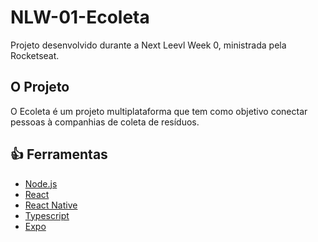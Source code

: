 # NLW-01-Ecoleta
Projeto desenvolvido durante a Next Leevl Week 0, ministrada pela Rocketseat.

## O Projeto
O Ecoleta é um projeto multiplataforma que tem como objetivo conectar pessoas à companhias de coleta de resíduos.

## :+1: Ferramentas
- [Node.js](https://nodejs.org/en/)
- [React](https://pt-br.reactjs.org)
- [React Native](https://reactnative.dev)
- [Typescript](https://www.typescriptlang.org)
- [Expo](https://expo.io)
